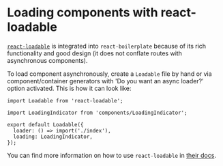 # Loading components with react-loadable

[`react-loadable`](https://github.com/thejameskyle/react-loadable) is integrated into
`react-boilerplate` because of its rich functionality and good design (it does not
conflate routes with asynchronous components).

To load component asynchronously, create a `Loadable` file by hand or via component/container generators with
'Do you want an async loader?' option activated. This is how it can look like:

```JS
import Loadable from 'react-loadable';

import LoadingIndicator from 'components/LoadingIndicator';

export default Loadable({
  loader: () => import('./index'),
  loading: LoadingIndicator,
});
```

You can find more information on how to use `react-loadable` in [their docs](https://github.com/thejameskyle/react-loadable).
